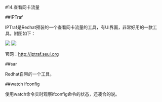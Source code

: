 #14.查看网卡流量

##IPTraf
 
 IPTraf是Redhat预装的一个查看网卡流量的工具，有UI界面，非常好用的一款工具。附图如下：
 
 <img src="http://iptraf.seul.org/shots/iptraf-dstat1.gif" />
 
 <img src="http://iptraf.seul.org/shots/iptraf-tcpudp.gif" />
 
  官网：<a href="http://iptraf.seul.org/" target="_blank">http://iptraf.seul.org</a>
  
##sar

 Redhat自带的一个工具。

##watch ifconfig

 使用watch命令实时观察ifconfig命令的状态，还凑合的说。
